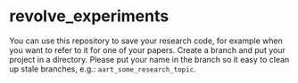 # revolve_experiments
You can use this repository to save your research code, for example when you want to refer to it for one of your papers.
Create a branch and put your project in a directory.
Please put your name in the branch so it easy to clean up stale branches, e.g.: `aart_some_research_topic`.
